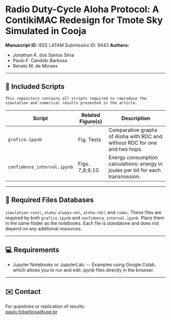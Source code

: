 # Radio Duty-Cycle Aloha Protocol: A ContikiMAC Redesign for Tmote Sky Simulated in Cooja

**Manuscript ID:** IEEE LATAM Submission ID: 9443 
**Authors:**  
- Jonathan K. dos Santos Silva  
- Paulo F. Candido Barbosa  
- Renato M. de Moraes  

---

## 📁 Included Scripts

    This repository contains all scripts required to reproduce the simulation and numerical results presented in the article.

| Script | Related Figure(s) | Description |
|--------|-------------------|-------------|
| `grafico.ipynb` | Fig. Tests | Comparative graphs of Aloha with RDC and without RDC for one and two hops.|
| `confidence_interval.ipynb` | Figs. 7,8,9,10 | Energy consumption calculations: energy in joules per bit for each transmission. |

---

## 📂 Required Files Databases
`simulation-runs\`, `aloha-always-on\`, `aloha-rdc\` and `csma\`: These files are required by both `grafico.ipynb` and `confidence_interval.ipynb`. Place them in the same folder as the notebooks. Each file is standalone and does not depend on any additional resources.

---

## 💻 Requirements
- Jupyter Notebooks or JupyterLab.
-- Examples using Google Colab, which allows you to run and edit .ipynb files directly in the browser.

---
## ✉️ Contact
For questions or replication of results:  
paulo.fcbarbosa@upe.br
